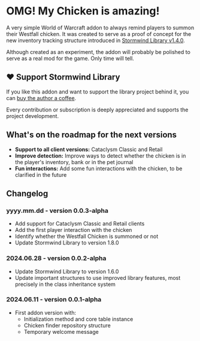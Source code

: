 # OMG! My Chicken is amazing!

A very simple World of Warcraft addon to always remind players to summon their 
Westfall chicken. It was created to serve as a proof of concept for the new
inventory tracking structure introduced in [Stormwind Library v1.4.0](https://github.com/adrianocastro189/stormwind-library/releases/tag/1.4.0).

Although created as an experiment, the addon will probably be polished to serve
as a real mod for the game. Only time will tell.

## ❤️ Support Stormwind Library

If you like this addon and want to support the library project behind it, you 
can [buy the author a coffee](https://github.com/sponsors/adrianocastro189).

Every contribution or subscription is deeply appreciated and supports
the project development.

## What's on the roadmap for the next versions

* **Support to all client versions:** Cataclysm Classic and Retail
* **Improve detection:** Improve ways to detect whether the chicken is in the 
player's inventory, bank or in the pet journal
* **Fun interactions:** Add some fun interactions with the chicken, to be 
clarified in the future

## Changelog

### yyyy.mm.dd - version 0.0.3-alpha

* Add support for Cataclysm Classic and Retail clients
* Add the first player interaction with the chicken
* Identify whether the Westfall Chicken is summoned or not
* Update Stormwind Library to version 1.8.0

### 2024.06.28 - version 0.0.2-alpha

* Update Stormwind Library to version 1.6.0
* Update important structures to use improved library features, most precisely
  in the class inheritance system

### 2024.06.11 - version 0.0.1-alpha

* First addon version with:
   * Initialization method and core table instance
   * Chicken finder repository structure
   * Temporary welcome message